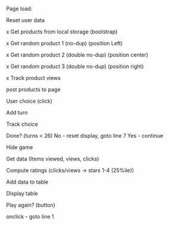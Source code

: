 Page load:

Reset user data

x Get products from local storage (bootstrap)

x Get random product 1 (no-dup) (position Left)

x Get random product 2 (double no-dup) (position center)

x Get random product 3 (double no-dup) (position right)

x Track product views

post products to page

User choice (click)

Add turn

Track choice

Done? (turns < 26)
No - reset display, goto line 7
Yes - continue

Hide game

Get data (Items viewed, views, clicks)

Compute ratings
(clicks/views -> stars 1-4 (25%ile))

Add data to table

Display table

Play again? (button)

onclick - goto line 1